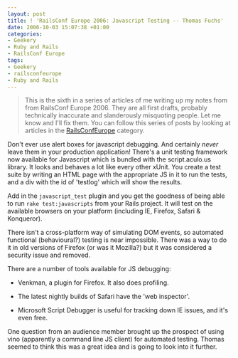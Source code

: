 ```yaml
---
layout: post
title: ! 'RailsConf Europe 2006: Javascript Testing -- Thomas Fuchs'
date: 2006-10-03 15:07:38 +01:00
categories:
- Geekery
- Ruby and Rails
- RailsConf Europe
tags:
- Geekery
- railsconfeurope
- Ruby and Rails
---
```

> This is the sixth in a series of articles of me writing up my notes from
> from RailsConf Europe 2006. They are all first drafts, probably
> technically inaccurate and slanderously misquoting people. Let me know
> and I'll fix them.  You can follow this series of posts by looking at
> articles in the [RailsConfEurope](/index.php?s=RailsConf+Europe+2006)
> category.

Don't ever use alert boxes for javascript debugging. And certainly *never*
leave them in your production application! There's a unit testing framework
now available for Javascript which is bundled with the script.aculo.us
library. It looks and behaves a lot like every other xUnit. You create a test
suite by writing an HTML page with the appropriate JS in it to run the tests,
and a div with the id of 'testlog' which will show the results.

Add in the `javascript_test` plugin and you get the goodness of being able to
run `rake test:javascripts` from your Rails project. It will test on the
available browsers on your platform (including IE, Firefox, Safari &
Konqueror).

There isn't a cross-platform way of simulating DOM events, so automated
functional (behavioural?) testing is near impossible. There was a way to do it
in old versions of Firefox (or was it Mozilla?) but it was considered a
security issue and removed.

There are a number of tools available for JS debugging:

* Venkman, a plugin for Firefox.  It also does profiling.

* The latest nightly builds of Safari have the 'web inspector'.

* Microsoft Script Debugger is useful for tracking down IE issues, and it's
  even free.

One question from an audience member brought up the prospect of using vino
(apparently a command line JS client) for automated testing. Thomas seemed to
think this was a great idea and is going to look into it further.
